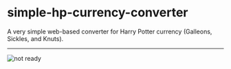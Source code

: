 # simple-hp-currency-converter
A very simple web-based converter for Harry Potter currency (Galleons, Sickles, and Knuts).
* * *
![not ready](https://img.shields.io/badge/status-not%20ready-ED4F11.svg)
